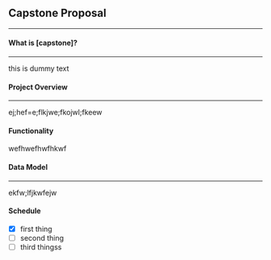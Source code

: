## Capstone Proposal
----------------------------------

#### What is [capstone]?
-----------------
this is dummy text


#### Project Overview
-----------------------------
ej;hef=e;flkjwe;fkojwl;fkeew

#### Functionality

wefhwefhwfhkwf

#### Data Model
---------
ekfw;lfjkwfejw

#### Schedule

- [x] first thing
- [ ] second thing
- [ ] third thingss